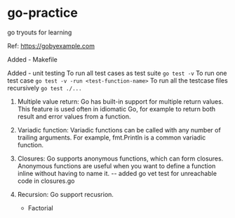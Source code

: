 # go-practice
go tryouts for learning

Ref: https://gobyexample.com

Added - Makefile

Added - unit testing
    To run all test cases as test suite `go test -v`
    To run one test case  `go test -v -run <test-function-name>`
    To run all the testcase files recursively `go test ./...`

1. Multiple value return: 
Go has built-in support for multiple return values. This feature is used often in idiomatic Go, for example to return both result and error values from a function.

2. Variadic function: 
Variadic functions can be called with any number of trailing arguments. For example, fmt.Println is a common variadic function.

3. Closures: Go supports anonymous functions, which can form closures. Anonymous functions are useful when you want to define a function inline without having to name it.
-- added go vet test for unreachable code in closures.go

4. Recursion: Go support recusrion.

    *   Factorial

